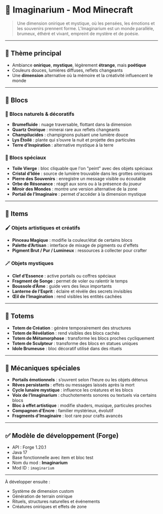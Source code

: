 # 🌌 Imaginarium - Mod Minecraft

> Une dimension onirique et mystique, où les pensées, les émotions et les souvenirs prennent forme. L'Imaginarium est un monde parallèle, brumeux, éthéré et vivant, empreint de mystère et de poésie.

---

## 🎯 Thème principal
- Ambiance **onirique**, **mystique**, légèrement **étrange**, mais **poétique**
- Couleurs douces, lumières diffuses, reflets changeants
- Une **dimension** alternative où la mémoire et la créativité influencent le monde

---

## 🔷 Blocs

### 🧱 Blocs naturels & décoratifs
- **Brumefluide** : nuage traversable, flottant dans la dimension
- **Quartz Onirique** : minerai rare aux reflets changeants
- **Champilucides** : champignons pulsant une lumière douce
- **Lys Étoilé** : plante qui s’ouvre la nuit et projette des particules
- **Terre d’Inspiration** : alternative mystique à la terre

### 🔮 Blocs spéciaux
- **Toile Vierge** : bloc cliquable que l'on "peint" avec des objets spéciaux
- **Cristal d’Idée** : source de lumière trouvable dans les grottes oniriques
- **Pierre des Souvenirs** : enregistre un message visible ou écoutable
- **Orbe de Résonance** : réagit aux sons ou à la présence du joueur
- **Miroir des Mondes** : montre une version alternative de la zone
- **Portail de l’Imaginaire** : permet d'accéder à la dimension mystique

---

## 🧰 Items

### 🖌️ Objets artistiques et créatifs
- **Pinceau Magique** : modifie la couleur/état de certains blocs
- **Palette d’Artisan** : interface de mixage de pigments ou d'effets
- **Pigment Brut / Pur / Lumineux** : ressources à collecter pour crafter

### 🪄 Objets mystiques
- **Clef d’Essence** : active portails ou coffres spéciaux
- **Fragment de Songe** : permet de voler ou ralentir le temps
- **Boussole d’Âme** : guide vers des lieux importants
- **Lanterne de l’Esprit** : éclaire et révèle des secrets invisibles
- **Œil de l’Imagination** : rend visibles les entités cachées

---

## 🔗 Totems
- **Totem de Création** : génère temporairement des structures
- **Totem de Révélation** : rend visibles des blocs cachés
- **Totem de Métamorphose** : transforme les blocs proches cycliquement
- **Totem de Sculpteur** : transforme des blocs en statues uniques
- **Idole Brumeuse** : bloc décoratif utilisé dans des rituels

---

## 📜 Mécaniques spéciales
- **Portails émotionnels** : s’ouvrent selon l’heure ou les objets détenus
- **Rêves persistants** : effets ou messages laissés après la mort
- **Cycle lunaire mystique** : influence les créatures et les blocs
- **Voix de l’Imaginarium** : chuchotements sonores ou textuels via certains blocs
- **Bloc à effet artistique** : modifie shaders, musique, particules proches
- **Compagnon d’Encre** : familier mystérieux, évolutif
- **Fragments d’Imaginaire** : loot rare pour crafts avancés

---

## ✅ Modèle de développement (Forge)
- API : Forge 1.20.1
- Java 17
- Base fonctionnelle avec item et bloc test
- Nom du mod : **Imaginarium**
- Mod ID : `imaginarium`

---

À développer ensuite :
- Système de dimension custom
- Génération de terrain onirique
- Rituels, structures naturelles et événements
- Créatures oniriques et effets de zone

